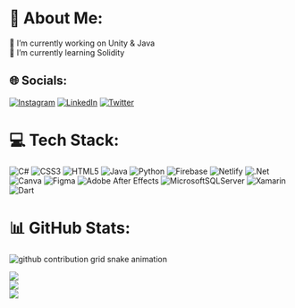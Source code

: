 # 💫 About Me:
🔭 I’m currently working on Unity & Java<br>
🌱 I’m currently learning Solidity


## 🌐 Socials:
[![Instagram](https://img.shields.io/badge/Instagram-%23E4405F.svg?logo=Instagram&logoColor=white)](https://instagram.com/ahmettopak06) [![LinkedIn](https://img.shields.io/badge/LinkedIn-%230077B5.svg?logo=linkedin&logoColor=white)](https://linkedin.com/in/ahmettopak) [![Twitter](https://img.shields.io/badge/Twitter-%231DA1F2.svg?logo=Twitter&logoColor=white)](https://twitter.com/_ahmettopak06) 

# 💻 Tech Stack:
![C#](https://img.shields.io/badge/c%23-%23239120.svg?style=for-the-badge&logo=c-sharp&logoColor=white) ![CSS3](https://img.shields.io/badge/css3-%231572B6.svg?style=for-the-badge&logo=css3&logoColor=white) ![HTML5](https://img.shields.io/badge/html5-%23E34F26.svg?style=for-the-badge&logo=html5&logoColor=white) ![Java](https://img.shields.io/badge/java-%23ED8B00.svg?style=for-the-badge&logo=java&logoColor=white) ![Python](https://img.shields.io/badge/python-3670A0?style=for-the-badge&logo=python&logoColor=ffdd54) ![Firebase](https://img.shields.io/badge/firebase-%23039BE5.svg?style=for-the-badge&logo=firebase) ![Netlify](https://img.shields.io/badge/netlify-%23000000.svg?style=for-the-badge&logo=netlify&logoColor=#00C7B7) ![.Net](https://img.shields.io/badge/.NET-5C2D91?style=for-the-badge&logo=.net&logoColor=white) ![Canva](https://img.shields.io/badge/Canva-%2300C4CC.svg?style=for-the-badge&logo=Canva&logoColor=white) 	![Figma](https://img.shields.io/badge/figma-%23F24E1E.svg?style=for-the-badge&logo=figma&logoColor=white) ![Adobe After Effects](https://img.shields.io/badge/Adobe%20After%20Effects-9999FF.svg?style=for-the-badge&logo=Adobe%20After%20Effects&logoColor=white) ![MicrosoftSQLServer](https://img.shields.io/badge/Microsoft%20SQL%20Sever-CC2927?style=for-the-badge&logo=microsoft%20sql%20server&logoColor=white) ![Xamarin](https://img.shields.io/badge/Xamarin-3199DC?style=for-the-badge&logo=xamarin&logoColor=white) ![Dart](https://img.shields.io/badge/dart-%230175C2.svg?style=for-the-badge&logo=dart&logoColor=white)
# 📊 GitHub Stats:
<picture>
  <source media="(prefers-color-scheme: dark)" srcset="https://github.com/ahmettopak/ahmettopak/blob/output/github-contribution-grid-snake.svg">
  <source media="(prefers-color-scheme: light)" srcset="(https://github.com/ahmettopak/ahmettopak/blob/output/github-contribution-grid-snake.svg)">
  <img alt="github contribution grid snake animation" src="(https://github.com/ahmettopak/ahmettopak/blob/output/github-contribution-grid-snake.svg)">
</picture>



![](https://github-readme-stats.vercel.app/api?username=ahmettopak&theme=midnight-purple&hide_border=true&include_all_commits=true&count_private=true)<br/>
![](https://github-readme-streak-stats.herokuapp.com/?user=ahmettopak&theme=midnight-purple&hide_border=true)<br/>
![](https://github-readme-stats.vercel.app/api/top-langs/?username=ahmettopak&theme=midnight-purple&hide_border=true&include_all_commits=true&count_private=true&layout=compact)

